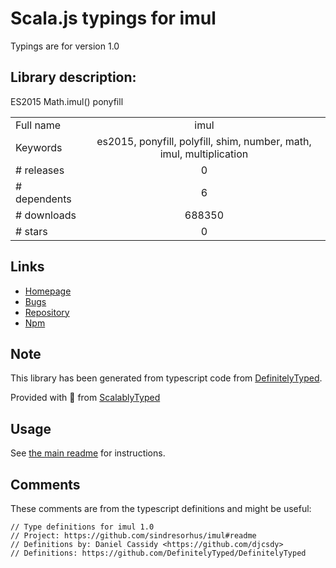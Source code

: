 
# Scala.js typings for imul

Typings are for version 1.0

## Library description:
ES2015 Math.imul() ponyfill

|                    |                 |
| ------------------ | :-------------: |
| Full name          | imul |
| Keywords           | es2015, ponyfill, polyfill, shim, number, math, imul, multiplication |
| # releases         | 0 |
| # dependents       | 6 |
| # downloads        | 688350 |
| # stars            | 0 |

## Links
- [Homepage](https://github.com/sindresorhus/imul#readme)
- [Bugs](https://github.com/sindresorhus/imul/issues)
- [Repository](https://github.com/sindresorhus/imul)
- [Npm](https://www.npmjs.com/package/imul)
    


## Note
This library has been generated from typescript code from [DefinitelyTyped](https://definitelytyped.org).

Provided with :purple_heart: from [ScalablyTyped](https://github.com/oyvindberg/ScalablyTyped)

## Usage
See [the main readme](../../readme.md) for instructions.

## Comments

These comments are from the typescript definitions and might be useful:
```
// Type definitions for imul 1.0
// Project: https://github.com/sindresorhus/imul#readme
// Definitions by: Daniel Cassidy <https://github.com/djcsdy>
// Definitions: https://github.com/DefinitelyTyped/DefinitelyTyped

```

